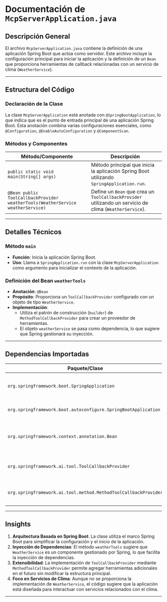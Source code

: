 # Documentación de `McpServerApplication.java`

## Descripción General

El archivo `McpServerApplication.java` contiene la definición de una aplicación Spring Boot que actúa como servidor. Este archivo incluye la configuración principal para iniciar la aplicación y la definición de un `Bean` que proporciona herramientas de callback relacionadas con un servicio de clima (`WeatherService`).

---

## Estructura del Código

### Declaración de la Clase

La clase `McpServerApplication` está anotada con `@SpringBootApplication`, lo que indica que es el punto de entrada principal de una aplicación Spring Boot. Esta anotación combina varias configuraciones esenciales, como `@Configuration`, `@EnableAutoConfiguration` y `@ComponentScan`.

### Métodos y Componentes

| Método/Componente                  | Descripción                                                                                     |
|------------------------------------|-------------------------------------------------------------------------------------------------|
| `public static void main(String[] args)` | Método principal que inicia la aplicación Spring Boot utilizando `SpringApplication.run`.       |
| `@Bean public ToolCallbackProvider weatherTools(WeatherService weatherService)` | Define un `Bean` que crea un `ToolCallbackProvider` utilizando un servicio de clima (`WeatherService`). |

---

## Detalles Técnicos

### Método `main`

- **Función**: Inicia la aplicación Spring Boot.
- **Uso**: Llama a `SpringApplication.run` con la clase `McpServerApplication` como argumento para inicializar el contexto de la aplicación.

### Definición del Bean `weatherTools`

- **Anotación**: `@Bean`
- **Propósito**: Proporciona un `ToolCallbackProvider` configurado con un objeto de tipo `WeatherService`.
- **Implementación**:
  - Utiliza el patrón de construcción (`builder`) de `MethodToolCallbackProvider` para crear un proveedor de herramientas.
  - El objeto `weatherService` se pasa como dependencia, lo que sugiere que Spring gestionará su inyección.

---

## Dependencias Importadas

| Paquete/Clase                                   | Propósito                                                                                     |
|-------------------------------------------------|---------------------------------------------------------------------------------------------|
| `org.springframework.boot.SpringApplication`   | Proporciona métodos para iniciar la aplicación Spring Boot.                                 |
| `org.springframework.boot.autoconfigure.SpringBootApplication` | Marca la clase como una aplicación Spring Boot.                                             |
| `org.springframework.context.annotation.Bean`  | Indica que un método produce un bean que será gestionado por el contenedor de Spring.       |
| `org.springframework.ai.tool.ToolCallbackProvider` | Interfaz para definir un proveedor de herramientas de callback.                            |
| `org.springframework.ai.tool.method.MethodToolCallbackProvider` | Implementación específica de `ToolCallbackProvider` basada en métodos.                     |

---

## Insights

1. **Arquitectura Basada en Spring Boot**: La clase utiliza el marco Spring Boot para simplificar la configuración y el inicio de la aplicación.
2. **Inyección de Dependencias**: El método `weatherTools` sugiere que `WeatherService` es un componente gestionado por Spring, lo que facilita la inyección de dependencias.
3. **Extensibilidad**: La implementación de `ToolCallbackProvider` mediante `MethodToolCallbackProvider` permite agregar herramientas adicionales en el futuro sin modificar la estructura principal.
4. **Foco en Servicios de Clima**: Aunque no se proporciona la implementación de `WeatherService`, el código sugiere que la aplicación está diseñada para interactuar con servicios relacionados con el clima.

---

